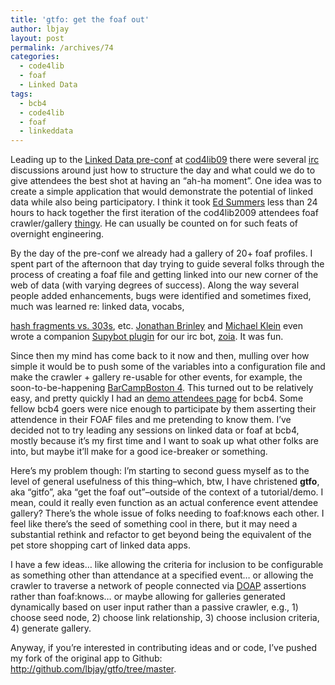 ```yaml
---
title: 'gtfo: get the foaf out'
author: lbjay
layout: post
permalink: /archives/74
categories:
  - code4lib
  - foaf
  - Linked Data
tags:
  - bcb4
  - code4lib
  - foaf
  - linkeddata
---
```

<abbr class="unapi-id" title=""><!-- &nbsp; --></abbr> 

Leading up to the [Linked Data pre-conf][1] at [cod4lib09][2] there were several [irc][3] discussions around just how to structure the day and what could we do to give attendees the best shot at having an &#8220;ah-ha moment&#8221;. One idea was to create a simple application that would demonstrate the potential of linked data while also being participatory. I think it took [Ed Summers][4] less than 24 hours to hack together the first iteration of the cod4lib2009 attendees foaf crawler/gallery [thingy][5]. He can usually be counted on for such feats of overnight engineering.

<!--more-->By the day of the pre-conf we already had a gallery of 20+ foaf profiles. I spent part of the afternoon that day trying to guide several folks through the process of creating a foaf file and getting linked into our new corner of the web of data (with varying degrees of success). Along the way several people added enhancements, bugs were identified and sometimes fixed, much was learned re: linked data, vocabs, 

[hash fragments vs. 303s][6], etc. [Jonathan Brinley][7] and [Michael Klein][8] even wrote a companion [Supybot plugin][9] for our irc bot, [zoia][10]. It was fun.

Since then my mind has come back to it now and then, mulling over how simple it would be to push some of the variables into a configuration file and make the crawler + gallery re-usable for other events, for example, the soon-to-be-happening [BarCampBoston 4][11]. This turned out to be relatively easy, and pretty quickly I had an [demo attendees page][12] for bcb4. Some fellow bcb4 goers were nice enough to participate by them asserting their attendence in their FOAF files and me pretending to know them. I&#8217;ve decided not to try leading any sessions on linked data or foaf at bcb4, mostly because it&#8217;s my first time and I want to soak up what other folks are into, but maybe it&#8217;ll make for a good ice-breaker or something.

Here&#8217;s my problem though: I&#8217;m starting to second guess myself as to the level of general usefulness of this thing&#8211;which, btw, I have christened **gtfo**, aka &#8220;gitfo&#8221;, aka &#8220;get the foaf out&#8221;&#8211;outside of the context of a tutorial/demo. I mean, could it really even function as an actual conference event attendee gallery? There&#8217;s the whole issue of folks needing to foaf:knows each other. I feel like there&#8217;s the seed of something cool in there, but it may need a substantial rethink and refactor to get beyond being the equivalent of the pet store shopping cart of linked data apps.

I have a few ideas&#8230; like allowing the criteria for inclusion to be configurable as something other than attendance at a specified event&#8230; or allowing the crawler to traverse a network of people connected via [DOAP][13] assertions rather than foaf:knows&#8230; or maybe allowing for galleries generated dynamically based on user input rather than a passive crawler, e.g., 1) choose seed node, 2) choose link relationship, 3) choose inclusion criteria, 4) generate gallery.

Anyway, if you&#8217;re interested in contributing ideas and or code, I&#8217;ve pushed my fork of the original app to Github: <http://github.com/lbjay/gtfo/tree/master>.

 [1]: http://wiki.code4lib.org/index.php/LinkedData
 [2]: http://code4lib.org/conference/2009/
 [3]: http://code4lib.org/irc
 [4]: http://inkdroid.org
 [5]: http://inkdroid.org/c4l2009/attendees
 [6]: http://www.w3.org/2001/tag/issues.html#httpRange-14
 [7]: http://xplus3.net/
 [8]: http://twitter.com/mbklein
 [9]: http://svn.breaksalot.org/supybot-plugins/plugins/FOAF/
 [10]: http://www.code4lib.org/id/zoia
 [11]: http://www.barcampboston.org/
 [12]: http://reallywow.com/bcb4/attendees
 [13]: http://trac.usefulinc.com/doap